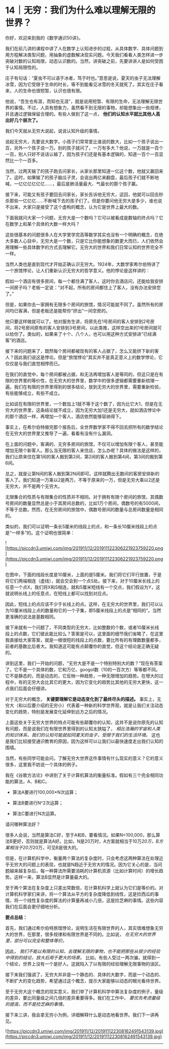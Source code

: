 # 14｜无穷：我们为什么难以理解无限的世界？

你好，欢迎来到我的《数学通识50讲》。

我们在前几讲的课程中讲了人在数学上认知进步的过程，从具体数字、具体问题到用方程解决类型问题，用抽象的虚数解决现实问题。今天我们看看人类怎样进一步突破对数的认知局限，动态认识数的。当然，讲突破之前，先要讲讲人是如何受困于认知局限性的。

庄子有句话：“夏虫不可以语于冰者，笃于时也。”意思是说，夏天的虫子无法理解冰雪，因为它受限于生命的时长，等不到能看见冰雪的冬天就死了。其实在庄子看来，人的生命也很短暂，认识也很有限。

他说，“吾生也有涯，而知也无涯”，就是说用短暂、有限的生命，无法理解无限世界的事情。不过，人具有想象力，虽然看不到无限的事物，却能想象出一些规律，并且通过逻辑保留合理的。有些人做到了这一点， **他们的认知水平就比其他人高出好几个层次了。**

我们今天就从无穷大说起，说说认知升级的事情。

说起无穷大，先要说大数字。小孩子们常常爱比谁说的数大，比如一个孩子说出一百，另外一个孩子说一万。别的孩子就问了，一万有多大？他说，一万就是一百个一百，别人只好不说话认输了，因为孩子们还是有基本逻辑的，知道一百个一百显然比一个一百多。

当然，过两天输了的孩子跑去问家长，从家长那里知道一亿这个数，他就又赢回来了。这时，如果输了的孩子脑瓜子灵，会说出两亿来翻盘，最后孩子们就不断地喊，一亿亿亿亿亿亿……，最后是肺活量最大、气最长的那个孩子赢。

接下来，可能又有孩子要回去问家长，家长告诉他无穷大，这回，他就可以回去秒杀那些一亿亿亿……不断喊下去的孩子们了。但是你要问他无穷大是多少，谁也说不出来，大家只是接受了这个虚构的概念，认为它是世界上最大的数。

下面我就问大家一个问题，无穷大是一个数吗？它可以被看成是数轴的终点吗？它在数学上和某个具体的大数一样大吗？

这些很基本的问题很多人在大学里学完高等数学其实也没有一个明确的概念，在绝大多数人心目中，无穷大是一个数，只是它比你能想象的数更大而已，人们依然会用理解一些具体数字的方式去理解它。无穷大的世界和我们日常认知的世界完全不一样。

当然人类也是直到现代才开始正确认识无穷大。1924年，大数学家希尔伯特讲了一个旅馆悖论，让人们重新认识无穷大的哲学意义。他的悖论是这样讲的：

假如一个酒店有很多房间，每一个都住满了客人，这时你去酒店问，还能给我安排一间房子吗？老板一定说：“对不起，所有的房间都住上了客人，没有办法安排您了。”

但是，如果你去一家拥有无限多个房间的旅馆，情况可能就不同了。虽然所有的房间均已客满，但是老板还是能帮你“挤出”一间空房的。

他只要这样做就可以了。他对服务生讲，将原先在1号房间的客人安排到2号房间，将2号房间原有的客人安排到3号房间，以此类推，这样空出来的1号房间就可以给你了。类似的，如果来了十个、八个人，也可以用这种方式安排进“已经满客”的酒店。

接下来的问题来了，既然每个房间都被现有的客人占据了，怎么又能挤下新的客人？因此我们说这是悖论。但是“旅馆悖论”其实并不是真正意义上的数学悖论，它仅仅是与我们直觉相悖而已。

在我们的直觉中，每个房间都被占据，和无法再增加客人是等同的，但这只是在有限的世界里的等价性，在无穷大的世界里，数学中的很多逻辑都需要重新梳理一遍。我们在有限的世界里得到的很多结论，放到无穷大的世界里，需要重新检验，有些能够成立，有些不成立。

比如说在有限的世界里，一个数加上1就不等于这个数了，因为比它大1，但是在无穷大的世界里，这条结论就不成立，因为无穷大加1还是无穷大，就如酒店悖论中的那个酒店一样，再增加一个客人，酒店依然能够容纳得下。

事实上，在希尔伯特做完那个报告后，全世界数学家不得不回去把所有的数学结论在无穷大的世界里又推导了一遍，看看有没有什么漏洞。

在上面的问题中，客满的、无穷多房间的旅馆，不仅可以增加有限个客人，甚至能增加无限个新客人。那么当无限的客人来住店，怎么办呢？具体的做法是这样的，我们让原来住在第1间的客人搬到第2间，第2间的客人搬到第4间，第3间的搬到第6间。

总之，就是让第N间的客人搬到第2N间即可。这样就腾出无数间的客房安排新的客人了。我们知道一万乘以2是两万，不等于原来的一万，但是无穷大乘以2还是无穷大，并不是两个无穷大。

无限集合的性质与有限集合的性质并不相同。对于拥有有限个房间的旅馆，其偶数号房间的数量显然总是小于其房间总数的，比如1万个房间，偶数号的有5000间，不等于总数。然而，在无穷房间的旅馆中，偶数号房间的数量与总房间数量是相同的。

类似的，我们可以证明一条长5厘米的线段上的点，和一条长10厘米线段上的点是“一样多”的。这个证明也很简单：

![https://piccdn3.umiwi.com/img/201911/12/201911122306221923759220.png](https://piccdn3.umiwi.com/img/201911/12/201911122306221923759220.png)

在图中，下面的线段长度是10厘米，上面的是5厘米。我们将它们平行放置，于是将它们两端相连（虚线），就会交会到一个点S处。接下来，对于10厘米长线上的任意一个点X，我们将X和S相连，就和5厘米短线有一个交点，我们假设为Y，这就说明长线上的任意点，在短线上都可以找到对应点。

因此，短线上的点应该不少于长线上的点。这样，在无穷大的世界里，我们可以认为10厘米线段上点的数量和它的一个子集，即5厘米线段上的点是“相同的”。当然更准确的说法是基数相同。

接下来就有一个问题了，不同类型的无穷大，比如整数的个数，或者10厘米长线段上的点数，它们彼此能比较么？答案是可以，这里面的细节我们省略了，在这里我直接给大家答案，就是一根很短的线段上的点数，要比所有的有理数数量都多，前者的基数比后者大。我知道这可能有点颠覆你的直觉，但这个结论是正确无疑的。

讲到这里，我们一开始的问题，“无穷大是不是一个特别特别大的数？”现在有答案了。它不是一个具体的数，它和万亿、googol数（10的一百次方）等等都不同。它不是静态的，而是动态的，它反映一种趋势，一种无限增加的趋势。在增大的过程中，有的无穷大会比其它的更大，因为它变化的趋势比其他的无穷大更快，这一点我们后面会仔细讲。

对于无穷大的概念， **关键要理解它是动态变化到了最终尽头的描述。** 事实上，无穷大（和以后要介绍的无穷小）代表着一种新的科学世界观，就是让我们关注动态变化的趋势，特别是发展变化延伸到远方之后的情况。

上面这些关于无穷大世界的特点可能有些颠覆你的认知，这并不是说你原先的认知有问题，而是说我们在有限世界里得到的认知太狭隘了， *相比浩瀚的宇宙和人类的知识体系，我们的认知可能就如同夏天的虫子，受限于我们的生活环境。* 这也是我们比较接受通识教育的原因，因为这样可以让我们以最快速度走出我们认知的围墙。

当然，有些同学可能会问，了解无穷大世界这件事情有什么现实的意义？它的意义很多，这里我不妨说一个具体的例子。

我在《谷歌方法论》中讲到了关于计算机算法的衡量标准。假如有三个完全相同功能的算法，A、B和C。

* 算法A要进行100,000*N次运算；

* 算法B要进行N^2次运算；

* 算法C要进行N次运算。

请问哪种算法好？

很多人会说，当然是算法C好，至于A和B，要看情况。如果N<100,000，那么算法B更好，否则就是算法A好。比如，N是20万时，A方案就相当于10万*20万，B方案相当于20万*20万，可见B是很大的。

但是，在计算机科学中，衡量两个算法的复杂度时，只会考虑这两种算法在处理近乎无穷大的问题上的表现，也就是N趋近于无穷大的情况。因为它关心的是，当问题越来越复杂后，每一种算法所需要消耗的计算机资源（比如计算时间）的增长趋势。这样一来，算法B显然是计算量最大的。

至于两个算法在复杂度上只差出常数倍，在计算机科学上就认为它们是等价的。对计算机科学家们来讲，将一个算法从平方的复杂度降低到线性，这是捡西瓜的事情，将一个线性复杂度的算法的计算量再减小几倍，这是捡芝麻的事情。这些内容我们在后面会更仔细地分析。

 **要点总结：**

首先，我们通过希尔伯特旅馆悖论，说明生活在有限世界的人，其实很难想象无穷大的世界，在那里，很多规律和有限世界是不同的。比如说， *在无穷大的世界里，部分可以完全和整体等价。*

因此， *我们不能以有限的认知，去理解无限的事物，也不能把那些从很少的经验中得到的结论，放大后用于更大的场景。* 比如，有些人受过一两次骗，就得到一个结论，世界上没有一个是好人。这就陷入了以有限的经验理解无限事物的误区。

接下来我们强调了，无穷大并非是一个静态的、具体的大数字，而是一个动态的、不断扩大的变化趋势，希望通过这个概念，提示大家能够以动态的眼光看待世界。

至于无穷大这个概念的现实意义，我们举了计算机科学中算法复杂度的例子，量级的差异，要比同量级之间几倍的差异重要得多。我们在工作中， *要优先考虑量级的提高，而不是捡芝麻的事情。*

接下来三讲，我会拿无穷小为例，详细解释什么是动态地看世界。我们下一讲再见。

![https://piccdn3.umiwi.com/img/201911/12/201911122308162491543139.jpg](https://piccdn3.umiwi.com/img/201911/12/201911122308162491543139.jpg)

---
